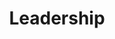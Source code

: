 ---
templateKey: 'leadership'
path: /leadership
image: ../img/home.png
title: Leadership
subheading: Meet our 2024-2025 Executive Board and Committee Chairs

positions:
  exec:
    - image: /img/brothers/upsilon/235.jpg
      text: > # we use text/major instead of name/position just cuz lazy and re-use code lol
        Aaron Huynh
      major: > 
        Co-Regent
    - image: /img/brothers/upsilon/240.jpg
      text: >
        Justin Nguyen
      major: > 
        Co-Regent
    - image: /img/brothers/tau/227.jpeg
      text: >
        Erika Tran
      major: > 
        Corresponding Secretary
    - image: /img/brothers/upsilon/243.jpg
      text: >
        Ryan Korb
      major: > 
        Marshal
    - image: /img/brothers/upsilon/237.jpg
      text: >
        Andy Ren
      major: > 
        Treasurer
    - image: /img/brothers/upsilon/238.jpg
      text: >
        Jordan Yen
      major: > 
        Scribe
    - image: /img/brothers/upsilon/235.jpg
      text: >
        Aaron Huynh
      major: > 
        Inner Guard
    - image: /img/brothers/sigma/213.jpg
      text: >
        Clara Lee
      major: > 
        Outer Guard
  chairs:
    - image: /img/brothers/sigma/210.jpg
      text: >
        Annie Cen
      major: > 
        Co-External Affairs Chair
    - image: /img/brothers/sigma/216.jpg
      text: >
        Kelly Tran
      major: > 
        Co-External Affairs Chair
    - image: /img/brothers/phi/char.jpg
      text: >
        Charline Chen
      major: > 
        Co-Rush Chair
    - image: /img/brothers/phi/helene.jpg
      text: >
        Helene Gao
      major: > 
        Co-Rush Chair
    - image: /img/rose1000x1000.png
      text: >
        Chiemeka Kalu
      major: > 
        Co-Rush Chair
    - image: /img/brothers/phi/thomas.jpg
      text: >
        Thomas McConnell
      major: > 
        Co-Rush Chair
    - image: /img/brothers/upsilon/238.jpg
      text: >
        Jordan Yen
      major: > 
        Webmaster
    - image: /img/brothers/sigma/210.jpg
      text: >
        Annie Cen
      major: > 
        Co-Projects Chair
    - image: /img/brothers/phi/lam.jpg
      text: >
        Lam Luong
      major: > 
        Co-Projects Chair
    - image: /img/brothers/phi/irvin.jpg
      text: >
        Irvin Qi
      major: > 
        Co-Projects Chair
    - image: /img/brothers/upsilon/239.jpg
      text: >
        Joseph Lee
      major: > 
        Co-Service Chair
    - image: /img/brothers/phi/arjun.jpg
      text: >
        Arjun Mittha
      major: > 
        Co-Service Chair
    - image: /img/brothers/phi/ashley.jpg
      text: >
        Ashley Wu
      major: > 
        Co-Fundraising Chair
    - image: /img/brothers/phi/song.jpg
      text: >
        Song Chen
      major: > 
        Co-Fundraising Chair
    - image: /img/brothers/sigma/221.jpg
      text: >
        Sophia Lee
      major: > 
        Professional Fraternity Council Chair
    - image: /img/brothers/upsilon/236.jpg
      text: >
        Alex Yoon
      major: > 
        Co-Brotherhood Chair
    - image: /img/brothers/upsilon/244.jpg
      text: >
        Shirley Xiang
      major: > 
        Co-Brotherhood Chair
    - image: /img/brothers/sigma/213.jpg
      text: >
        Clara Lee
      major: > 
        Co-Professional Development Chair
    - image: /img/brothers/sigma/220.jpg
      text: >
        Ryan Ung
      major: > 
        Co-Professional Development Chair
    - image: /img/brothers/sigma/220.jpg
      text: >
        Ryan Ung
      major: > 
        Historian

---